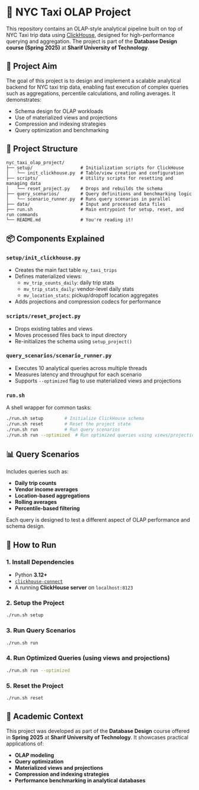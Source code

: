# 🗽 NYC Taxi OLAP Project

This repository contains an OLAP-style analytical pipeline built on top of NYC Taxi trip data using [ClickHouse](https://clickhouse.com/), designed for high-performance querying and aggregation. The project is part of the **Database Design course (Spring 2025)** at **Sharif University of Technology**.

## 🎯 Project Aim

The goal of this project is to design and implement a scalable analytical backend for NYC taxi trip data, enabling fast execution of complex queries such as aggregations, percentile calculations, and rolling averages. It demonstrates:

- Schema design for OLAP workloads
- Use of materialized views and projections
- Compression and indexing strategies
- Query optimization and benchmarking

## 🧱 Project Structure

```
nyc_taxi_olap_project/
├── setup/                  # Initialization scripts for ClickHouse
│   └── init_clickhouse.py  # Table/view creation and configuration
├── scripts/                # Utility scripts for resetting and managing data
│   └── reset_project.py    # Drops and rebuilds the schema
├── query_scenarios/        # Query definitions and benchmarking logic
│   └── scenario_runner.py  # Runs query scenarios in parallel
├── data/                   # Input and processed data files
├── run.sh                  # Main entrypoint for setup, reset, and run commands
└── README.md               # You're reading it!
```

## 📦 Components Explained

### `setup/init_clickhouse.py`
- Creates the main fact table `ny_taxi_trips`
- Defines materialized views:
  - `mv_trip_counts_daily`: daily trip stats
  - `mv_trip_stats_daily`: vendor-level daily stats
  - `mv_location_stats`: pickup/dropoff location aggregates
- Adds projections and compression codecs for performance

### `scripts/reset_project.py`
- Drops existing tables and views
- Moves processed files back to input directory
- Re-initializes the schema using `setup_project()`

### `query_scenarios/scenario_runner.py`
- Executes 10 analytical queries across multiple threads
- Measures latency and throughput for each scenario
- Supports `--optimized` flag to use materialized views and projections

### `run.sh`
A shell wrapper for common tasks:
```bash
./run.sh setup        # Initialize ClickHouse schema
./run.sh reset        # Reset the project state
./run.sh run          # Run query scenarios
./run.sh run --optimized  # Run optimized queries using views/projections
```


## 📊 Query Scenarios

Includes queries such as:

- **Daily trip counts**
- **Vendor income averages**
- **Location-based aggregations**
- **Rolling averages**
- **Percentile-based filtering**

Each query is designed to test a different aspect of OLAP performance and schema design.

## 🚀 How to Run

### 1. Install Dependencies

- Python **3.12+**
- [`clickhouse-connect`](https://pypi.org/project/clickhouse-connect/)
- A running **ClickHouse server** on `localhost:8123`

### 2. Setup the Project

```bash
./run.sh setup
```

### 3. Run Query Scenarios

```bash
./run.sh run
```

### 4. Run Optimized Queries (using views and projections)

```bash
./run.sh run --optimized
```

### 5. Reset the Project

```bash
./run.sh reset
```

## 🏫 Academic Context

This project was developed as part of the **Database Design** course offered in **Spring 2025** at **Sharif University of Technology**. It showcases practical applications of:

- **OLAP modeling**
- **Query optimization**
- **Materialized views and projections**
- **Compression and indexing strategies**
- **Performance benchmarking in analytical databases**
